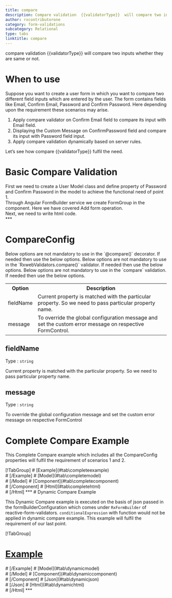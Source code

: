 ```yaml
---
title: compare 
description: Compare validation  {{validatorType}}  will compare two inputs whether they are same or not.
author: rxcontributorone
category: form-validations
subcategory: Relational
type: tabs
linktitle: compare
---
```


<div class="title-bar"><p>compare validation  {{validatorType}}  will compare two inputs whether they are same or not.</p></div>

# When to use
Suppose you want to create a user form in which you want to compare two different field inputs which are entered by the user. The form contains fields like Email, Confirm Email, Password and Confirm Password. Here depending upon the requirement these scenarios may arise.

<ol class='showHideElement'>
	<li>Apply compare validator on Confirm Email field to compare its input with Email field.</li>
    <li>Displaying the Custom Message on ConfirmPassword field and compare its input with Password field input.</li>
    <data-scope scope="['decorator','validator']">
        <li>Apply compare validation dynamically based on server rules.</li>
    </data-scope>
</ol>

Let’s see how compare {{validatorType}} fulfil the need.

# Basic Compare Validation

<data-scope scope="['decorator','template-driven-directives','template-driven-decorators']">
First we need to create a User Model class and define property of Password and Confirm Password in the model to achieve the functional need of point 1.
<div component="app-code" key="compare-add-model"></div> 
</data-scope>
Through Angular FormBuilder service we create FormGroup in the component.
Here we have covered Add form operation.

<div component="app-code" key="compare-add-component"></div> 
Next, we need to write html code.
<div component="app-code" key="compare-add-html"></div> 
<div component="app-example-runner" ref-component="app-compare-add"></div>
***

# CompareConfig
<data-scope scope="['decorator']">
Below options are not mandatory to use in the `@compare()` decorator. If needed then use the below options.
</data-scope>
<data-scope scope="['validator']">
Below options are not mandatory to use in the `RxwebValidators.compare()` validator. If needed then use the below options.
</data-scope>
<data-scope scope="['template-driven-directives','template-driven-decorators']">
Below options are not mandatory to use in the `compare` validation. If needed then use the below options.
</data-scope>

<table class="table table-bordered table-striped showHideElement">
<tr><th>Option</th><th>Description</th></tr>
<tr><td><a (click)='scrollTo("#fieldName")' title="fieldName">fieldName</a></td><td>Current property is matched with the particular property. So we need to pass particular property name.</td></tr>
<tr><td><a  (click)='scrollTo("#message")' title="message">message</a></td><td>	To override the global configuration message and set the custom error message on respective FormControl.</td></tr>
</table>

## fieldName 
Type :  `string`

Current property is matched with the particular property. So we need to pass particular property name.

<div component="app-code" key="compare-fieldNameExample-model"></div> 
<div component="app-example-runner" ref-component="app-compare-fieldName" title="fieldName {{validatorType}} with fieldName" key="fieldName"></div>

## message
Type :  `string` 

To override the global configuration message and set the custom error message on respective FormControl

<div component="app-code" key="compare-messageExample-model"></div> 
<div component="app-example-runner" ref-component="app-compare-message" title="compare {{validatorType}} with message" key="message"></div>

# Complete Compare Example

This Complete Compare example which includes all the CompareConfig properties will fulfil the requirement of scenarios 1 and 2.

<div component="app-tabs" key="complete"></div>
[!TabGroup]
# [Example](#tab\completeexample)
<div component="app-example-runner" ref-component="app-compare-complete"></div>
# [/Example]
<data-scope scope="['decorator','template-driven-directives','template-driven-decorators']">
# [Model](#tab\completemodel)
<div component="app-code" key="compare-complete-model"></div> 
# [/Model]
</data-scope>
# [Component](#tab\completecomponent)
<div component="app-code" key="compare-complete-component"></div> 
# [/Component]
# [Html](#tab\completehtml)
<div component="app-code" key="compare-complete-html"></div> 
# [/Html]
***

<data-scope scope="['decorator','validator']">
# Dynamic Compare Example

This Dynamic Compare example is executed on the basis of json passed in the formBuilderConfiguration which comes under `RxFormBuilder` of reactive-form-validators. `conditionalExpression` with function would not be applied in dynamic compare example. This example will fulfil the requirement of our last point.

<div component="app-tabs" key="dynamic"></div>

[!TabGroup]
# [Example](#tab\dynamicexample)
<div component="app-example-runner" ref-component="app-compare-dynamic"></div>
# [/Example]
<data-scope scope="['decorator']">
# [Model](#tab\dynamicmodel)
<div component="app-code" key="compare-dynamic-model"></div>
# [/Model]
</data-scope>
# [Component](#tab\dynamiccomponent)
<div component="app-code" key="compare-dynamic-component"></div>
# [/Component]
# [Json](#tab\dynamicjson)
<div component="app-code" key="compare-dynamic-json"></div>
# [/Json]
# [Html](#tab\dynamichtml)
<div component="app-code" key="compare-dynamic-html"></div> 
# [/Html]
***
</data-scope>
